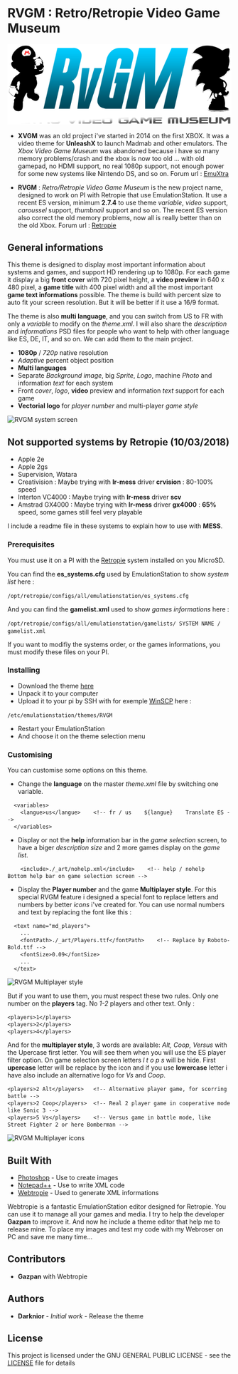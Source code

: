 # RVGM : Retro/Retropie Video Game Museum


![RVGM Logo](_art/system-logo.png)


- **XVGM** was an old project i've started in 2014 on the first XBOX. It was a video theme for **UnleashX** to launch Madmab and other emulators.
The *Xbox Video Game Museum* was abandoned because i have so many memory problems/crash and the xbox is now too old ... with old gamepad, no HDMI support, no real 1080p support, not enough power for some new systems like Nintendo DS, and so on.
Forum url : [EmuXtra](http://www.emuxtras.net/forum/viewtopic.php?f=289&t=1293)

- **RVGM** : *Retro/Retropie Video Game Museum* is the new project name, designed to work on PI with Retropie that use EmulationStation. It use a recent ES version, minimum **2.7.4** to use theme *variable*, *video* support, *caroussel* support, *thumbnail* support and so on.
The recent ES version also correct the old memory problems, now all is really better than on the old Xbox.
Forum url : [Retropie](https://retropie.org.uk/forum/topic/16454/rvgm-retro-video-game-museum-skin-in-developpement)


## General informations

This theme is designed to display most important information about systems and games, and support HD rendering up to 1080p.
For each game it display a big **front cover** with 720 pixel height, a **video preview** in 640 x 480 pixel, a **game title** with 400 pixel width and all the most important **game text informations** possible. 
The theme is build with percent size to auto fit your screen resolution. But it will be better if it use a 16/9 format.

The theme is also **multi language**, and you can switch from US to FR with only a *variable* to modify on the *theme.xml*.
I will also share the *description* and *informations* PSD files for people who want to help with other language like ES, DE, IT, and so on. We can add them to the main project.

* **1080p** / *720p* native resolution
* *Adaptive* percent object position
* **Multi languages**
* Separate *Background image*, big *Sprite*, *Logo*, machine *Photo* and information *text* for each system
* Front *cover*, *logo*, **video** preview and information *text* support for each game
* **Vectorial logo** for *player number* and multi-player *game style*

![RVGM system screen](https://retropie.org.uk/forum/assets/uploads/files/1519069059766-cps-720-us-resized.jpg)

## Not supported systems by Retropie (10/03/2018)

- Apple 2e
- Apple 2gs
- Supervision, Watara
- Creativision : Maybe trying with **lr-mess** driver **crvision** : 80-100% speed
- Interton VC4000 : Maybe trying with **lr-mess** driver **scv**
- Amstrad GX4000 : Maybe trying with **lr-mess** driver **gx4000** : **65%** speed, some games still feel very playable

I include a readme file in these systems to explain how to use with **MESS**.

### Prerequisites

You must use it on a PI with the [Retropie](https://retropie.org.uk/) system installed on you MicroSD.

You can find the **es_systems.cfg** used by EmulationStation to show *system list* here :

```/opt/retropie/configs/all/emulationstation/es_systems.cfg```

And you can find the **gamelist.xml** used to show *games informations* here :

```/opt/retropie/configs/all/emulationstation/gamelists/ SYSTEM NAME / gamelist.xml```

If you want to modifiy the systems order, or the games informations, you must modify these files on your PI.


### Installing

- Download the theme [here](https://github.com/Darknior/RVGM/archive/master.zip)
- Unpack it to your computer
- Upload it to your pi by SSH with for exemple [WinSCP](https://sourceforge.net/projects/winscp/) here :

```/etc/emulationstation/themes/RVGM```

- Restart your EmulationStation
- And choose it on the theme selection menu


### Customising

You can customise some options on this theme.

- Change the **language** on the master *theme.xml* file by switching one variable.

```
  <variables>
    <langue>us</langue>    <!-- fr / us    ${langue}    Translate ES -->
  </variables>
```

- Display or not the **help** information bar in the *game selection* screen, to have a biger *description size* and 2 more games display on the *game list*.

```
    <include>./_art/nohelp.xml</include>    <!-- help / nohelp    Bottom help bar on game selection screen -->
```

- Display the **Player number** and the game **Multiplayer style**. For this special RVGM feature i designed a special font to replace letters and numbers by better *icons* i've created for. You can use normal numbers and text by replacing the font like this :

```
  <text name="md_players">
    ...
    <fontPath>./_art/Players.ttf</fontPath>    <!-- Replace by Roboto-Bold.ttf -->
    <fontSize>0.09</fontSize>
    ...
  </text>
```

![RVGM Multiplayer style](https://retropie.org.uk/forum/assets/uploads/files/1519648544191-sans-titre-2.jpg)

But if you want to use them, you must respect these two rules.
Only one number on the **players** tag. No *1-2* players and other text. Only :

```
<players>1</players>
<players>2</players>
<players>4</players>
```
And for the **multiplayer style**, 3 words are available: *Alt, Coop, Versus* with the Upercase first letter. You will see them when you will use the ES player filter option. On game selection screen letters *l t o p s* will be hide. First **upercase** letter will be replace by the icon and if you use **lowercase** letter i have also include an alternative logo for *Vs* and *Coop*.

```
<players>2 Alt</players>   <!-- Alternative player game, for scorring battle -->
<players>2 Coop</players>  <!-- Real 2 player game in cooperative mode like Sonic 3 -->
<players>5 Vs</players>    <!-- Versus game in battle mode, like Street Fighter 2 or here Bomberman -->
```
![RVGM Multiplayer icons](https://retropie.org.uk/forum/assets/uploads/files/1519352342645-sans-titre-2.jpg)


## Built With

* [Photoshop](https://www.adobe.com/fr/products/photoshop/free-trial-download.html) - Use to create images
* [Notepad++](https://notepad-plus-plus.org/) - Use to write XML code
* [Webtropie](https://github.com/gazpan/WebtroPie) - Used to generate XML informations

Webtropie is a fantastic EmulationStation editor designed for Retropie. You can use it to manage all your games and media. I try to help the developer **Gazpan** to improve it.
And now he include a theme editor that help me to release mine. To place my images and test my code with my Webroser on PC and save me many time...


## Contributors

* **Gazpan** with Webtropie


## Authors

* **Darknior** - *Initial work* - Release the theme


## License

This project is licensed under the GNU GENERAL PUBLIC LICENSE - see the [LICENSE](LICENSE) file for details

